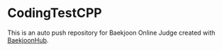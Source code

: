 # CodingTestCPP
This is an auto push repository for Baekjoon Online Judge created with [BaekjoonHub](https://github.com/BaekjoonHub/BaekjoonHub).
